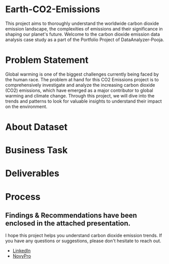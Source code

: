 # Earth-CO2-Emissions
This project aims to thoroughly understand the worldwide carbon dioxide emission landscape, the complexities of emissions and their significance in shaping our planet's future.
Welcome to the carbon dioxide emission data analysis case study as a part of the Portfolio Project of DataAnalyzer-Pooja.

# Problem Statement
Global warming is one of the biggest challenges currently being faced by the human race. The problem at hand for this CO2 Emissions project is to comprehensively investigate and analyze the increasing carbon dioxide (CO2) emissions, which have emerged as a major contributor to global warming and climate change. Through this project, we will dive into the trends and patterns to look for valuable insights to understand their impact on the environment. 



# About Dataset



# Business Task




# Deliverables






# Process





## Findings & Recommendations have been enclosed in the attached presentation. 

I hope this project helps you understand carbon dioxide emission trends. If you have any questions or suggestions, please don't hesitate to reach out.
- [LinkedIn](https://www.linkedin.com/in/contact-analyzer-pooja-verma)  
- [NovyPro](https://www.novypro.com/profile_projects/poojaverma)

